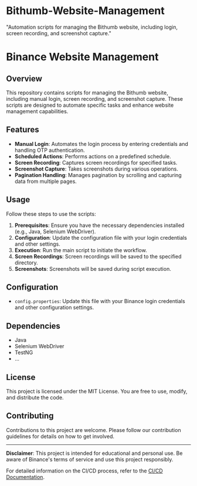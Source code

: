 # Bithumb-Website-Management
"Automation scripts for managing the Bithumb website, including login, screen recording, and screenshot capture."

# Binance Website Management

## Overview
This repository contains scripts for managing the Bithumb website, including manual login, screen recording, and screenshot capture. These scripts are designed to automate specific tasks and enhance website management capabilities.

## Features
- **Manual Login**: Automates the login process by entering credentials and handling OTP authentication.
- **Scheduled Actions**: Performs actions on a predefined schedule.
- **Screen Recording**: Captures screen recordings for specified tasks.
- **Screenshot Capture**: Takes screenshots during various operations.
- **Pagination Handling**: Manages pagination by scrolling and capturing data from multiple pages.

## Usage
Follow these steps to use the scripts:

1. **Prerequisites**: Ensure you have the necessary dependencies installed (e.g., Java, Selenium WebDriver).
2. **Configuration**: Update the configuration file with your login credentials and other settings.
3. **Execution**: Run the main script to initiate the workflow.
4. **Screen Recordings**: Screen recordings will be saved to the specified directory.
5. **Screenshots**: Screenshots will be saved during script execution.

## Configuration
- `config.properties`: Update this file with your Binance login credentials and other configuration settings.

## Dependencies
- Java
- Selenium WebDriver
- TestNG
- ...

## License
This project is licensed under the MIT License. You are free to use, modify, and distribute the code.

## Contributing
Contributions to this project are welcome. Please follow our contribution guidelines for details on how to get involved.

---

**Disclaimer**: This project is intended for educational and personal use. Be aware of Binance's terms of service and use this project responsibly.

For detailed information on the CI/CD process, refer to the [CI/CD Documentation](/docs/cicd-docs.md).

